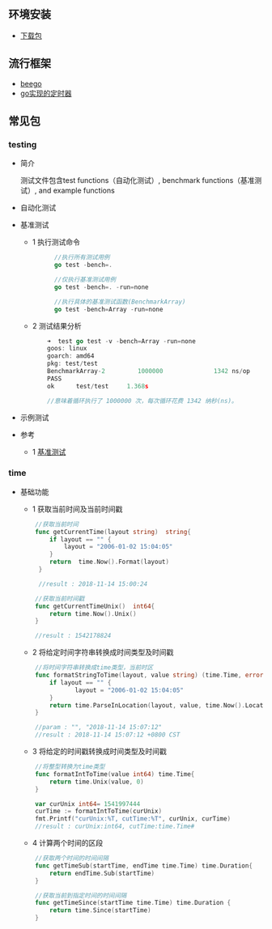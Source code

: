 
## 环境安装
- [下载包](https://www.golangtc.com/download)

## 流行框架
- [beego](https://beego.me/)
- [go实现的定时器](https://github.com/robfig/cron)

## 常见包

###  testing

  - 简介

    测试文件包含test functions（自动化测试）, benchmark functions（基准测试）, and example functions

  - 自动化测试

  - 基准测试

    - 1 执行测试命令
      ```go
            //执行所有测试用例
            go test -bench=.

            //仅执行基准测试用例
            go test -bench=. -run=none

            //执行具体的基准测试函数(BenchmarkArray)
            go test -bench=Array -run=none
      ````

    - 2 测试结果分析

        ```go
            ➜  test go test -v -bench=Array -run=none
            goos: linux
            goarch: amd64
            pkg: test/test
            BenchmarkArray-2         1000000              1342 ns/op
            PASS
            ok      test/test     1.368s

            //意味着循环执行了 1000000 次，每次循环花费 1342 纳秒(ns)。
        ```

  - 示例测试

  - 参考
    - 1 [基准测试](https://zhangwenbing.com/blog/golang/HyNlPG-Fq8Q)

###  time

 - 基础功能

    - 1 获取当前时间及当前时间戳
    ```go
        //获取当前时间
        func getCurrentTime(layout string)  string{
            if layout == "" {
                layout = "2006-01-02 15:04:05"
            }
            return  time.Now().Format(layout)
         }

         //result : 2018-11-14 15:00:24
    ```

    ```go
        //获取当前时间戳
        func getCurrentTimeUnix()  int64{
            return time.Now().Unix()
        }

        //result : 1542178824
    ```

    - 2 将给定时间字符串转换成时间类型及时间戳
    ```go
        //将时间字符串转换成time类型，当前时区
        func formatStringToTime(layout, value string) (time.Time, error) {
            if layout == "" {
                   layout = "2006-01-02 15:04:05"
            }
            return time.ParseInLocation(layout, value, time.Now().Location())
        }

        //param : "", "2018-11-14 15:07:12"
        //result : 2018-11-14 15:07:12 +0800 CST
    ```

    - 3 将给定的时间戳转换成时间类型及时间戳
    ```go
        //将整型转换为time类型
        func formatIntToTime(value int64) time.Time{
            return time.Unix(value, 0)
        }

        var curUnix int64= 1541997444
        curTime := formatIntToTime(curUnix)
        fmt.Printf("curUnix:%T, cutTime:%T", curUnix, curTime)
        //result : curUnix:int64, cutTime:time.Time#
    ```

    - 4 计算两个时间的区段
    ```go
        //获取两个时间的时间间隔
        func getTimeSub(startTime, endTime time.Time) time.Duration{
            return endTime.Sub(startTime)
        }

        //获取当前到指定时间的时间间隔
        func getTimeSince(startTime time.Time) time.Duration {
            return time.Since(startTime)
        }
    ```


